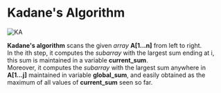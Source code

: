 # Kadane's Algorithm

![KA](https://raw.githubusercontent.com/G1Joshi/DSA/patch-1/Kadane's%20Algorithm/img/KA.jpeg)

**Kadane's algorithm** scans the given *array* **A[1...n]** from left to right. <br>
In the ith step, it computes the *subarray* with the largest sum ending at i,
this sum is maintained in a variable **current_sum**. <br>
Moreover, it computes the *subarray* with the largest sum anywhere in **A[1...j]** maintained in variable **global_sum**,
and easily obtained as the maximum of all values of **current_sum** seen so far.
